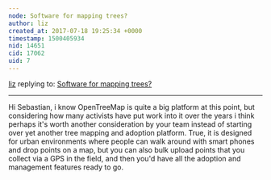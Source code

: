 ```yaml
---
node: Software for mapping trees?
author: liz
created_at: 2017-07-18 19:25:34 +0000
timestamp: 1500405934
nid: 14651
cid: 17062
uid: 7
---
```




[liz](../profile/liz) replying to: [Software for mapping trees?](../notes/icarito/07-14-2017/software-for-mapping-trees)

----
Hi Sebastian, i know OpenTreeMap is quite a big platform at this point, but considering how many activists have put work into it over the years i think perhaps it's worth another consideration by your team instead of starting over yet another tree mapping and adoption platform. True, it is designed for urban environments where people can walk around with smart phones and drop points on a map, but you can also bulk upload points that you collect via a GPS in the field, and then you'd have all the adoption and management features ready to go.